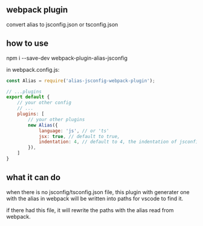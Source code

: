 ## webpack plugin

convert alias to jsconfig.json or tsconfig.json

## how to use

npm i --save-dev webpack-plugin-alias-jsconfig

in webpack.config.js:

```js
const Alias = require('alias-jsconfig-webpack-plugin');

// ...plugins
export default {
    // your other config
    // ...
    plugins: [
        // your other plugins
        new Alias({
            language: 'js', // or 'ts'
            jsx: true, // default to true,
            indentation: 4, // default to 4, the indentation of jsconfig.json file
        }),
    ]
}
```

## what it can do 

when there is no jsconfig/tsconfig.json file, this plugin with generater one with the alias in webpack will be written into paths for vscode to find it.

if there had this file, it will rewrite the paths with the alias read from webpack.
